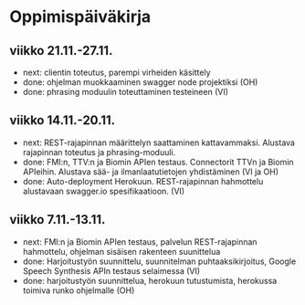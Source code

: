 # Oppimispäiväkirja

## viikko 21.11.-27.11.

* next: clientin toteutus, parempi virheiden käsittely
* done: ohjelman muokkaaminen swagger node projektiksi (OH)
* done: phrasing moduulin toteuttaminen testeineen (VI)

## viikko 14.11.-20.11.
* next: REST-rajapinnan määrittelyn saattaminen kattavammaksi. Alustava rajapinnan toteutus ja phrasing-moduuli.
* done: FMI:n, TTV:n ja Biomin APIen testaus. Connectorit TTVn ja Biomin APIeihin. Alustava sää- ja ilmanlaatutietojen yhdistäminen (VI ja OH)
* done: Auto-deployment Herokuun. REST-rajapinnan hahmottelu alustavaan swagger.io spesifikaatioon. (VI)

## viikko 7.11.-13.11.
* next: FMI:n ja Biomin APIen testaus, palvelun REST-rajapinnan hahmottelu, ohjelman sisäisen rakenteen suunittelua
* done: Harjoitustyön suunnittelu, suunnitelman puhtaaksikirjoitus, Google Speech Synthesis APIn testaus selaimessa (VI)
* done: harjoitustyön suunnittelua, herokuun tutustumista, herokussa toimiva runko ohjelmalle (OH)
